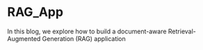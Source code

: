 # RAG_App
In this blog, we explore how to build a document-aware Retrieval-Augmented Generation (RAG) application
